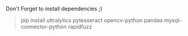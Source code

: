 Don't Forget to install dependencies ;) 
> pip install ultralytics pytesseract opencv-python pandas mysql-connector-python rapidfuzz
